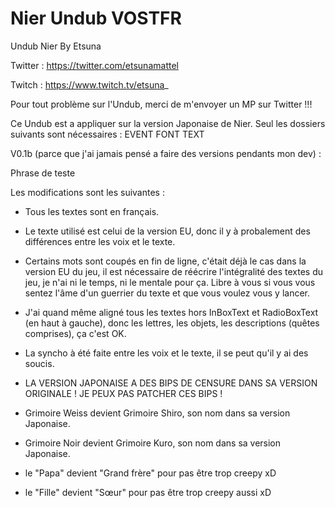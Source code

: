 # Nier Undub VOSTFR
Undub Nier By Etsuna

Twitter : https://twitter.com/etsunamattel

Twitch : https://www.twitch.tv/etsuna_

Pour tout problème sur l'Undub, merci de m'envoyer un MP sur Twitter !!!

Ce Undub est a appliquer sur la version Japonaise de Nier.
Seul les dossiers suivants sont nécessaires :
  EVENT
  FONT
  TEXT
 
V0.1b (parce que j'ai jamais pensé a faire des versions pendants mon dev) :

Phrase de teste
  
Les modifications sont les suivantes : 

  - Tous les textes sont en français.
  
  - Le texte utilisé est celui de la version EU, donc il y à probalement des différences entre les voix et le texte.
  
  - Certains mots sont coupés en fin de ligne, c'était déjà le cas dans la version EU du jeu,
  il est nécessaire de réécrire l'intégralité des textes du jeu, je n'ai ni le temps, ni le mentale pour ça.
  Libre à vous si vous vous sentez l'âme d'un guerrier du texte et que vous voulez vous y lancer.
  
  - J'ai quand même aligné tous les textes hors InBoxText et RadioBoxText (en haut à gauche), donc les lettres,
  les objets, les descriptions (quêtes comprises), ça c'est OK.
  
  - La syncho à été faite entre les voix et le texte, il se peut qu'il y ai des soucis.
  
  - LA VERSION JAPONAISE A DES BIPS DE CENSURE DANS SA VERSION ORIGINALE ! JE PEUX PAS PATCHER CES BIPS !
  
  - Grimoire Weiss devient Grimoire Shiro, son nom dans sa version Japonaise.
  
  - Grimoire Noir devient Grimoire Kuro, son nom dans sa version Japonaise.
  
  - le "Papa" devient "Grand frère" pour pas être trop creepy xD
  
  - le "Fille" devient "Sœur" pour pas être trop creepy aussi xD
